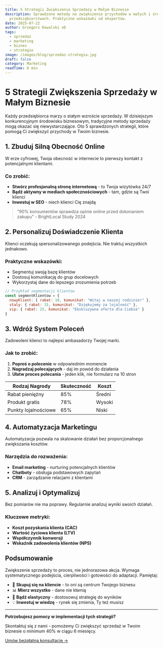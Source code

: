 ```yaml
---
title: 5 Strategii Zwiększenia Sprzedaży w Małym Biznesie
description: Sprawdzone metody na zwiększenie przychodów w małych i średnich
  przedsiębiorstwach. Praktyczne wskazówki od ekspertów.
date: 2025-07-22
author: Grzegorz Kowalski xD
tags:
  - sprzedaż
  - marketing
  - biznes
  - strategie
image: /images/blog/sprzedaz-strategia.jpg
draft: false
category: Marketing
readTime: 8 min
---
```


# 5 Strategii Zwiększenia Sprzedaży w Małym Biznesie

Każdy przedsiębiorca marzy o stałym wzroście sprzedaży. W dzisiejszym konkurencyjnym środowisku biznesowym, tradycyjne metody sprzedaży mogą okazać się niewystarczające. Oto 5 sprawdzonych strategii, które pomogą Ci zwiększyć przychody w Twoim biznesie.

## 1. Zbuduj Silną Obecność Online

W erze cyfrowej, Twoja obecność w internecie to pierwszy kontakt z potencjalnymi klientami.

### Co zrobić:

- **Stwórz profesjonalną stronę internetową** - to Twoja wizytówka 24/7
- **Bądź aktywny w mediach społecznościowych** - tam, gdzie są Twoi klienci
- **Inwestuj w SEO** - niech klienci Cię znajdą

> "90% konsumentów sprawdza opinie online przed dokonaniem zakupu" - BrightLocal Study 2024

## 2. Personalizuj Doświadczenie Klienta

Klienci oczekują spersonalizowanego podejścia. Nie traktuj wszystkich jednakowo.

### Praktyczne wskazówki:

- Segmentuj swoją bazę klientów
- Dostosuj komunikację do grup docelowych
- Wykorzystaj dane do lepszego zrozumienia potrzeb

```javascript
// Przykład segmentacji klientów
const segmentKlientow = {
  nowyKlient: { rabat: 10, komunikat: "Witaj w naszej rodzinie!" },
  staly: { rabat: 15, komunikat: "Dziękujemy za lojalność" },
  vip: { rabat: 25, komunikat: "Ekskluzywna oferta dla Ciebie" }
}
```

## 3. Wdróż System Poleceń

Zadowoleni klienci to najlepsi ambasadorzy Twojej marki.

### Jak to zrobić:

1. **Poproś o polecenie** w odpowiednim momencie
2. **Nagradzaj polecających** - daj im powód do działania
3. **Ułatw proces polecania** - jeden klik, nie formularz na 10 stron

| Rodzaj Nagrody       | Skuteczność | Koszt  |
| -------------------- | ----------- | ------ |
| Rabat pieniężny      | 85%         | Średni |
| Produkt gratis       | 78%         | Wysoki |
| Punkty lojalnościowe | 65%         | Niski  |

## 4. Automatyzacja Marketingu

Automatyzacja pozwala na skalowanie działań bez proporcjonalnego zwiększania kosztów.

### Narzędzia do rozważenia:

- **Email marketing** - nurturing potencjalnych klientów
- **Chatboty** - obsługa podstawowych zapytań
- **CRM** - zarządzanie relacjami z klientami

## 5. Analizuj i Optymalizuj

Bez pomiarów nie ma poprawy. Regularnie analizuj wyniki swoich działań.

### Kluczowe metryki:

- **Koszt pozyskania klienta (CAC)**
- **Wartość życiowa klienta (LTV)**
- **Współczynnik konwersji**
- **Wskaźnik zadowolenia klientów (NPS)**

## Podsumowanie

Zwiększenie sprzedaży to proces, nie jednorazowa akcja. Wymaga systematycznego podejścia, cierpliwości i gotowości do adaptacji. Pamiętaj:

- 🎯 **Skupuj się na kliencie** - to oni są centrum Twojego biznesu
- 📊 **Mierz wszystko** - dane nie kłamią
- 🔄 **Bądź elastyczny** - dostosowuj strategię do wyników
- 💡 **Inwestuj w wiedzę** - rynek się zmienia, Ty też musisz

---

**Potrzebujesz pomocy w implementacji tych strategii?**

Skontaktuj się z nami - pomożemy Ci zwiększyć sprzedaż w Twoim biznesie o minimum 40% w ciągu 6 miesięcy.

[Umów bezpłatną konsultację →](/kontakt)
